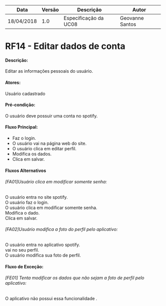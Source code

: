 |Data|Versão|Descrição|Autor|
|----|-----|----|------|
|18/04/2018|1.0|Especificação da UC08|Geovanne Santos|

<h1>RF14 - Editar dados de conta</h1>
<h4>Descrição:</h4>
Editar as informações pessoais do usuário.<br />
<h4>Atores:</h4>
Usuário cadastrado<br />
<h4>Pré-condição:<br /></h4>
O usuário deve possuir uma conta no spotify.<br />

<h4>Fluxo Principal:</h4>
<ul>
  <li>Faz o login.</li>
  <li>O usuário vai na página web do site.</li>
  <li>O usuário clica em editar perfil.</li>
  <li>Modifica os dados.</li>
  <li>Clica em salvar.</li>
</ul>

<h4>Fluxos Alternativos</h4>
<h6>[FA01]Usuário clica em modificar somente senha:</h6>
O usuário entra no site spotify.<br />
O usuário faz o login.<br />
O usuário clica em modificar somente senha.<br />
Modifica o dado.<br />
Clica em salvar.<br />
<h6>[FA02]Usuário modifica a foto do perfil pelo aplicativo:</h6>
O usuário entra no aplicativo spotify.<br />
vai no seu perfil.<br />
O usuário modifica sua foto de perfil.<br />

<h4>Fluxo de Exceção:</h4>
<h6>[FE01] Tenta modificar os dados que não sejam a foto de perfil pelo aplicativo:</h6>
O aplicativo não possui essa funcionalidade .
